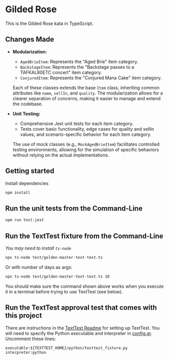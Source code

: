 # Gilded Rose

This is the Gilded Rose kata in TypeScript.

## Changes Made

- **Modularization:**
  - `AgedBrieItem`: Represents the "Aged Brie" item category.
  - `BackstageItem`: Represents the "Backstage passes to a TAFKAL80ETC concert" item category.
  - `ConjuredItem`: Represents the "Conjured Mana Cake" item category.

  Each of these classes extends the base `Item` class, inheriting common attributes like `name`, `sellIn`, and `quality`. The modularization allows for a clearer separation of concerns, making it easier to manage and extend the codebase.

- **Unit Testing:**
  - Comprehensive Jest unit tests for each item category.
  - Tests cover basic functionality, edge cases for quality and sellIn values, and scenario-specific behavior for each item category.

  The use of mock classes (e.g., `MockAgedBrieItem`) facilitates controlled testing environments, allowing for the simulation of specific behaviors without relying on the actual implementations.


## Getting started

Install dependencies

```sh
npm install
```

## Run the unit tests from the Command-Line

```sh
npm run test:jest
```


## Run the TextTest fixture from the Command-Line

_You may need to install `ts-node`_

```sh
npx ts-node test/golden-master-text-test.ts
```

Or with number of days as args:
```sh
npx ts-node test/golden-master-text-test.ts 10
```

You should make sure the command shown above works when you execute it in a terminal before trying to use TextTest (see below).


## Run the TextTest approval test that comes with this project

There are instructions in the [TextTest Readme](../texttests/README.md) for setting up TextTest. You will need to specify the Python executable and interpreter in [config.gr](../texttests/config.gr). Uncomment these lines:

    executable:${TEXTTEST_HOME}/python/texttest_fixture.py
    interpreter:python


